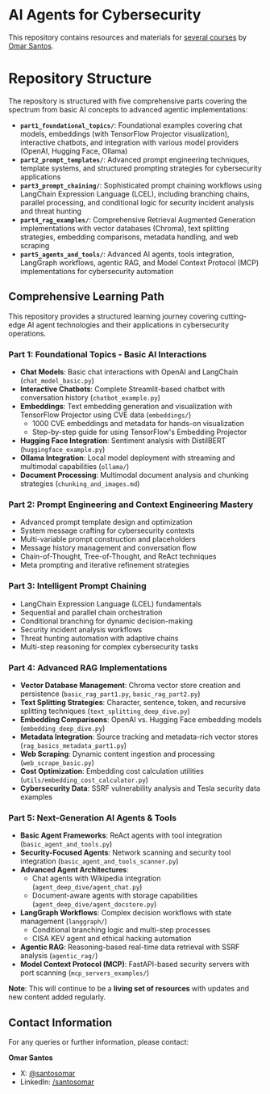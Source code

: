 # AI Agents for Cybersecurity

This repository contains resources and materials for [several courses](https://www.oreilly.com/search/?q=omar%20santos&rows=100) by [Omar Santos](https://www.linkedin.com/in/santosomar/).

# Repository Structure
The repository is structured with five comprehensive parts covering the spectrum from basic AI concepts to advanced agentic implementations:

- **`part1_foundational_topics/`**: Foundational examples covering chat models, embeddings (with TensorFlow Projector visualization), interactive chatbots, and integration with various model providers (OpenAI, Hugging Face, Ollama)
- **`part2_prompt_templates/`**: Advanced prompt engineering techniques, template systems, and structured prompting strategies for cybersecurity applications
- **`part3_prompt_chaining/`**: Sophisticated prompt chaining workflows using LangChain Expression Language (LCEL), including branching chains, parallel processing, and conditional logic for security incident analysis and threat hunting
- **`part4_rag_examples/`**: Comprehensive Retrieval Augmented Generation implementations with vector databases (Chroma), text splitting strategies, embedding comparisons, metadata handling, and web scraping
- **`part5_agents_and_tools/`**: Advanced AI agents, tools integration, LangGraph workflows, agentic RAG, and Model Context Protocol (MCP) implementations for cybersecurity automation

## Comprehensive Learning Path
This repository provides a structured learning journey covering cutting-edge AI agent technologies and their applications in cybersecurity operations.

### Part 1: Foundational Topics - Basic AI Interactions
- **Chat Models**: Basic chat interactions with OpenAI and LangChain (`chat_model_basic.py`)
- **Interactive Chatbots**: Complete Streamlit-based chatbot with conversation history (`chatbot_example.py`)
- **Embeddings**: Text embedding generation and visualization with TensorFlow Projector using CVE data (`embeddings/`)
  - 1000 CVE embeddings and metadata for hands-on visualization
  - Step-by-step guide for using TensorFlow's Embedding Projector
- **Hugging Face Integration**: Sentiment analysis with DistilBERT (`huggingface_example.py`)
- **Ollama Integration**: Local model deployment with streaming and multimodal capabilities (`ollama/`)
- **Document Processing**: Multimodal document analysis and chunking strategies (`chunking_and_images.md`)

### Part 2: Prompt Engineering and Context Engineering Mastery
- Advanced prompt template design and optimization
- System message crafting for cybersecurity contexts
- Multi-variable prompt construction and placeholders
- Message history management and conversation flow
- Chain-of-Thought, Tree-of-Thought, and ReAct techniques
- Meta prompting and iterative refinement strategies

### Part 3: Intelligent Prompt Chaining
- LangChain Expression Language (LCEL) fundamentals
- Sequential and parallel chain orchestration
- Conditional branching for dynamic decision-making
- Security incident analysis workflows
- Threat hunting automation with adaptive chains
- Multi-step reasoning for complex cybersecurity tasks

### Part 4: Advanced RAG Implementations
- **Vector Database Management**: Chroma vector store creation and persistence (`basic_rag_part1.py`, `basic_rag_part2.py`)
- **Text Splitting Strategies**: Character, sentence, token, and recursive splitting techniques (`text_splitting_deep_dive.py`)
- **Embedding Comparisons**: OpenAI vs. Hugging Face embedding models (`embedding_deep_dive.py`)
- **Metadata Integration**: Source tracking and metadata-rich vector stores (`rag_basics_metadata_part1.py`)
- **Web Scraping**: Dynamic content ingestion and processing (`web_scrape_basic.py`)
- **Cost Optimization**: Embedding cost calculation utilities (`utils/embedding_cost_calculator.py`)
- **Cybersecurity Data**: SSRF vulnerability analysis and Tesla security data examples

### Part 5: Next-Generation AI Agents & Tools
- **Basic Agent Frameworks**: ReAct agents with tool integration (`basic_agent_and_tools.py`)
- **Security-Focused Agents**: Network scanning and security tool integration (`basic_agent_and_tools_scanner.py`)
- **Advanced Agent Architectures**: 
  - Chat agents with Wikipedia integration (`agent_deep_dive/agent_chat.py`)
  - Document-aware agents with storage capabilities (`agent_deep_dive/agent_docstore.py`)
- **LangGraph Workflows**: Complex decision workflows with state management (`langgraph/`)
  - Conditional branching logic and multi-step processes
  - CISA KEV agent and ethical hacking automation
- **Agentic RAG**: Reasoning-based real-time data retrieval with SSRF analysis (`agentic_rag/`)
- **Model Context Protocol (MCP)**: FastAPI-based security servers with port scanning (`mcp_servers_examples/`)


**Note**: This will continue to be a **living set of resources** with updates and new content added regularly. 

## Contact Information

For any queries or further information, please contact:

**Omar Santos**
- X: [@santosomar](https://x.com/santosomar)
- LinkedIn: [/santosomar](https://www.linkedin.com/in/santosomar/)
